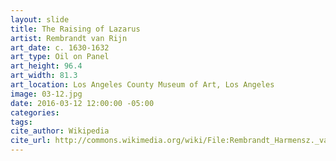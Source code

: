 ```yaml
---
layout: slide
title: The Raising of Lazarus
artist: Rembrandt van Rijn
art_date: c. 1630-1632
art_type: Oil on Panel
art_height: 96.4
art_width: 81.3
art_location: Los Angeles County Museum of Art, Los Angeles
image: 03-12.jpg
date: 2016-03-12 12:00:00 -05:00
categories:
tags:
cite_author: Wikipedia
cite_url: http://commons.wikimedia.org/wiki/File:Rembrandt_Harmensz._van_Rijn_-_The_Raising_of_Lazarus_-_Google_Art_Project.jpg
---
```

